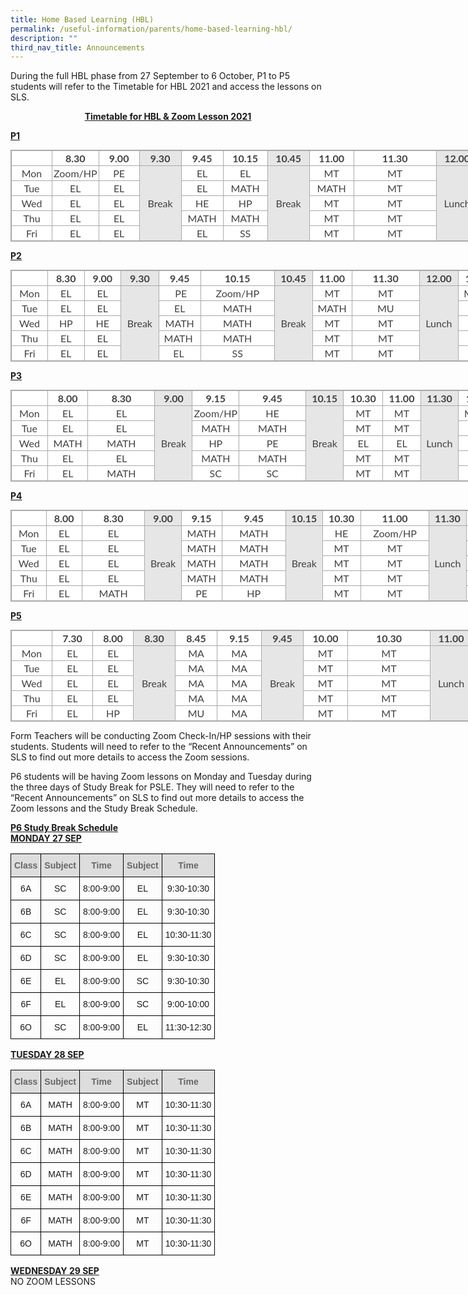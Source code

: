 ```yaml
---
title: Home Based Learning (HBL)
permalink: /useful-information/parents/home-based-learning-hbl/
description: ""
third_nav_title: Announcements
---
```

During the full HBL phase from 27 September to 6 October, P1 to P5 students will refer to the Timetable for HBL 2021 and access the lessons on SLS.

<p style="text-align:center;"><strong><u>Timetable for HBL &amp; Zoom Lesson 2021</u></strong></p>

**<u>P1</u>**  

<table class="iveo_table ives_tab_simple3" style="margin: 0px; outline: 0px; padding: 0px; border-collapse: collapse; border: 1px solid rgb(170, 170, 170); color: rgb(65, 64, 66); font-family: Lato, sans-serif; font-size: 16px; font-style: normal; font-variant-ligatures: normal; font-variant-caps: normal; font-weight: 400; letter-spacing: normal; orphans: 2; text-align: left; text-transform: none; white-space: normal; widows: 2; word-spacing: 0px; -webkit-text-stroke-width: 0px; background-color: rgb(255, 255, 255); text-decoration-thickness: initial; text-decoration-style: initial; text-decoration-color: initial; width: 890px;"><tbody style="margin: 0px; outline: 0px; padding: 0px;"><tr style="margin: 0px; outline: 0px; padding: 0px;"><td width="60" style="margin: 0px; outline: 0px; padding: 2px; text-align: center; border: 1px solid rgb(170, 170, 170);"></td><td style="margin: 0px; outline: 0px; padding: 2px; text-align: center; border: 1px solid rgb(170, 170, 170); width: 60px;"><strong style="margin: 0px; outline: 0px; padding: 0px;">8.30</strong></td><td style="margin: 0px; outline: 0px; padding: 2px; text-align: center; border: 1px solid rgb(170, 170, 170); width: 60px;"><strong style="margin: 0px; outline: 0px; padding: 0px;">9.00</strong></td><td width="62" style="margin: 0px; outline: 0px; padding: 2px; text-align: center; border: 1px solid rgb(170, 170, 170); background-color: rgb(231, 230, 230);"><strong style="margin: 0px; outline: 0px; padding: 0px;">9.30</strong><br style="margin: 0px; outline: 0px; padding: 0px;"></td><td width="62" style="margin: 0px; outline: 0px; padding: 2px; text-align: center; border: 1px solid rgb(170, 170, 170);"><strong style="margin: 0px; outline: 0px; padding: 0px;">9.45</strong><br style="margin: 0px; outline: 0px; padding: 0px;"></td><td width="62" style="margin: 0px; outline: 0px; padding: 2px; text-align: center; border: 1px solid rgb(170, 170, 170);"><strong style="margin: 0px; outline: 0px; padding: 0px;">10.15</strong><br style="margin: 0px; outline: 0px; padding: 0px;"></td><td width="62" style="margin: 0px; outline: 0px; padding: 2px; text-align: center; border: 1px solid rgb(170, 170, 170); background-color: rgb(231, 230, 230);"><strong style="margin: 0px; outline: 0px; padding: 0px;">10.45</strong><br style="margin: 0px; outline: 0px; padding: 0px;"></td><td width="66" style="margin: 0px; outline: 0px; padding: 2px; text-align: center; border: 1px solid rgb(170, 170, 170);"><strong style="margin: 0px; outline: 0px; padding: 0px;">11.00</strong><br style="margin: 0px; outline: 0px; padding: 0px;"></td><td width="61" style="margin: 0px; outline: 0px; padding: 2px; text-align: center; border: 1px solid rgb(170, 170, 170);"><strong style="margin: 0px; outline: 0px; padding: 0px;">11.30</strong><br style="margin: 0px; outline: 0px; padding: 0px;"></td><td width="62" style="margin: 0px; outline: 0px; padding: 2px; text-align: center; border: 1px solid rgb(170, 170, 170); background-color: rgb(231, 230, 230);"><strong style="margin: 0px; outline: 0px; padding: 0px;">12.00</strong><br style="margin: 0px; outline: 0px; padding: 0px;"></td><td width="61" style="margin: 0px; outline: 0px; padding: 2px; text-align: center; border: 1px solid rgb(170, 170, 170);"><strong style="margin: 0px; outline: 0px; padding: 0px;">12.30</strong><br style="margin: 0px; outline: 0px; padding: 0px;"></td><td width="60" style="margin: 0px; outline: 0px; padding: 2px; text-align: center; border: 1px solid rgb(170, 170, 170);"><strong style="margin: 0px; outline: 0px; padding: 0px;">1.00</strong><br style="margin: 0px; outline: 0px; padding: 0px;"></td></tr><tr style="margin: 0px; outline: 0px; padding: 0px;"><td width="60" style="margin: 0px; outline: 0px; padding: 2px; text-align: center; border: 1px solid rgb(170, 170, 170);">Mon<br style="margin: 0px; outline: 0px; padding: 0px;"></td><td style="margin: 0px; outline: 0px; padding: 2px; text-align: center; border: 1px solid rgb(170, 170, 170); width: 60px;">Zoom/HP</td><td style="margin: 0px; outline: 0px; padding: 2px; text-align: center; border: 1px solid rgb(170, 170, 170); width: 60px;">PE</td><td rowspan="5" width="62" style="margin: 0px; outline: 0px; padding: 2px; text-align: center; border: 1px solid rgb(170, 170, 170); background-color: rgb(231, 230, 230);">Break<br style="margin: 0px; outline: 0px; padding: 0px;"></td><td width="62" style="margin: 0px; outline: 0px; padding: 2px; text-align: center; border: 1px solid rgb(170, 170, 170);">EL</td><td width="62" style="margin: 0px; outline: 0px; padding: 2px; text-align: center; border: 1px solid rgb(170, 170, 170);">EL<br style="margin: 0px; outline: 0px; padding: 0px;"></td><td rowspan="5" width="62" style="margin: 0px; outline: 0px; padding: 2px; text-align: center; border: 1px solid rgb(170, 170, 170); background-color: rgb(231, 230, 230);">Break<br style="margin: 0px; outline: 0px; padding: 0px;"></td><td style="margin: 0px; outline: 0px; padding: 2px; text-align: center; border: 1px solid rgb(170, 170, 170);">MT</td><td width="127" style="margin: 0px; outline: 0px; padding: 2px; text-align: center; border: 1px solid rgb(170, 170, 170);">MT<br style="margin: 0px; outline: 0px; padding: 0px;"></td><td rowspan="5" width="62" style="margin: 0px; outline: 0px; padding: 2px; text-align: center; border: 1px solid rgb(170, 170, 170); background-color: rgb(231, 230, 230);">Lunch<br style="margin: 0px; outline: 0px; padding: 0px;"></td><td width="61" style="margin: 0px; outline: 0px; padding: 2px; text-align: center; border: 1px solid rgb(170, 170, 170);">MATH<br style="margin: 0px; outline: 0px; padding: 0px;"></td><td width="60" style="margin: 0px; outline: 0px; padding: 2px; text-align: center; border: 1px solid rgb(170, 170, 170);">MATH<br style="margin: 0px; outline: 0px; padding: 0px;"></td></tr><tr style="margin: 0px; outline: 0px; padding: 0px;"><td width="60" style="margin: 0px; outline: 0px; padding: 2px; text-align: center; border: 1px solid rgb(170, 170, 170);">Tue<br style="margin: 0px; outline: 0px; padding: 0px;"></td><td style="margin: 0px; outline: 0px; padding: 2px; text-align: center; border: 1px solid rgb(170, 170, 170); width: 60px;">EL</td><td style="margin: 0px; outline: 0px; padding: 2px; text-align: center; border: 1px solid rgb(170, 170, 170); width: 60px;">EL</td><td width="62" style="margin: 0px; outline: 0px; padding: 2px; text-align: center; border: 1px solid rgb(170, 170, 170);">EL<br style="margin: 0px; outline: 0px; padding: 0px;"></td><td width="62" style="margin: 0px; outline: 0px; padding: 2px; text-align: center; border: 1px solid rgb(170, 170, 170);">MATH<br style="margin: 0px; outline: 0px; padding: 0px;"></td><td width="66" style="margin: 0px; outline: 0px; padding: 2px; text-align: center; border: 1px solid rgb(170, 170, 170);">MATH<br style="margin: 0px; outline: 0px; padding: 0px;"></td><td width="61" style="margin: 0px; outline: 0px; padding: 2px; text-align: center; border: 1px solid rgb(170, 170, 170);">MT<br style="margin: 0px; outline: 0px; padding: 0px;"></td><td width="61" style="margin: 0px; outline: 0px; padding: 2px; text-align: center; border: 1px solid rgb(170, 170, 170);">MT<br style="margin: 0px; outline: 0px; padding: 0px;"></td><td width="60" style="margin: 0px; outline: 0px; padding: 2px; text-align: center; border: 1px solid rgb(170, 170, 170);">MU<br style="margin: 0px; outline: 0px; padding: 0px;"></td></tr><tr style="margin: 0px; outline: 0px; padding: 0px;"><td width="60" style="margin: 0px; outline: 0px; padding: 2px; text-align: center; border: 1px solid rgb(170, 170, 170);">Wed<br style="margin: 0px; outline: 0px; padding: 0px;"></td><td style="margin: 0px; outline: 0px; padding: 2px; text-align: center; border: 1px solid rgb(170, 170, 170); width: 60px;">EL</td><td style="margin: 0px; outline: 0px; padding: 2px; text-align: center; border: 1px solid rgb(170, 170, 170); width: 60px;">EL</td><td style="margin: 0px; outline: 0px; padding: 2px; text-align: center; border: 1px solid rgb(170, 170, 170);">HE</td><td width="66" style="margin: 0px; outline: 0px; padding: 2px; text-align: center; border: 1px solid rgb(170, 170, 170);">HP<br style="margin: 0px; outline: 0px; padding: 0px;"></td><td width="61" style="margin: 0px; outline: 0px; padding: 2px; text-align: center; border: 1px solid rgb(170, 170, 170);">MT<br style="margin: 0px; outline: 0px; padding: 0px;"></td><td width="61" style="margin: 0px; outline: 0px; padding: 2px; text-align: center; border: 1px solid rgb(170, 170, 170);">MT<br style="margin: 0px; outline: 0px; padding: 0px;"></td><td width="60" style="margin: 0px; outline: 0px; padding: 2px; text-align: center; border: 1px solid rgb(170, 170, 170);">MATH<br style="margin: 0px; outline: 0px; padding: 0px;"></td><td width="60" style="margin: 0px; outline: 0px; padding: 2px; text-align: center; border: 1px solid rgb(170, 170, 170);">MATH<br style="margin: 0px; outline: 0px; padding: 0px;"></td></tr><tr style="margin: 0px; outline: 0px; padding: 0px;"><td width="60" style="margin: 0px; outline: 0px; padding: 2px; text-align: center; border: 1px solid rgb(170, 170, 170);">Thu<br style="margin: 0px; outline: 0px; padding: 0px;"></td><td style="margin: 0px; outline: 0px; padding: 2px; text-align: center; border: 1px solid rgb(170, 170, 170); width: 60px;">EL</td><td style="margin: 0px; outline: 0px; padding: 2px; text-align: center; border: 1px solid rgb(170, 170, 170); width: 60px;">EL</td><td width="62" style="margin: 0px; outline: 0px; padding: 2px; text-align: center; border: 1px solid rgb(170, 170, 170);">MATH</td><td width="62" style="margin: 0px; outline: 0px; padding: 2px; text-align: center; border: 1px solid rgb(170, 170, 170);">MATH<br style="margin: 0px; outline: 0px; padding: 0px;"></td><td width="66" style="margin: 0px; outline: 0px; padding: 2px; text-align: center; border: 1px solid rgb(170, 170, 170);">MT<br style="margin: 0px; outline: 0px; padding: 0px;"></td><td width="61" style="margin: 0px; outline: 0px; padding: 2px; text-align: center; border: 1px solid rgb(170, 170, 170);">MT<br style="margin: 0px; outline: 0px; padding: 0px;"></td><td width="61" style="margin: 0px; outline: 0px; padding: 2px; text-align: center; border: 1px solid rgb(170, 170, 170);">ART<br style="margin: 0px; outline: 0px; padding: 0px;"></td><td width="60" style="margin: 0px; outline: 0px; padding: 2px; text-align: center; border: 1px solid rgb(170, 170, 170);">ART<br style="margin: 0px; outline: 0px; padding: 0px;"></td></tr><tr style="margin: 0px; outline: 0px; padding: 0px;"><td width="60" style="margin: 0px; outline: 0px; padding: 2px; text-align: center; border: 1px solid rgb(170, 170, 170);">Fri<br style="margin: 0px; outline: 0px; padding: 0px;"></td><td style="margin: 0px; outline: 0px; padding: 2px; text-align: center; border: 1px solid rgb(170, 170, 170); width: 60px;">EL</td><td style="margin: 0px; outline: 0px; padding: 2px; text-align: center; border: 1px solid rgb(170, 170, 170); width: 60px;">EL</td><td width="62" style="margin: 0px; outline: 0px; padding: 2px; text-align: center; border: 1px solid rgb(170, 170, 170);">EL<br style="margin: 0px; outline: 0px; padding: 0px;"></td><td width="62" style="margin: 0px; outline: 0px; padding: 2px; text-align: center; border: 1px solid rgb(170, 170, 170);">SS<br style="margin: 0px; outline: 0px; padding: 0px;"></td><td style="margin: 0px; outline: 0px; padding: 2px; text-align: center; border: 1px solid rgb(170, 170, 170);">MT</td><td width="127" style="margin: 0px; outline: 0px; padding: 2px; text-align: center; border: 1px solid rgb(170, 170, 170);">MT<br style="margin: 0px; outline: 0px; padding: 0px;"></td><td width="61" style="margin: 0px; outline: 0px; padding: 2px; text-align: center; border: 1px solid rgb(170, 170, 170);">MT<br style="margin: 0px; outline: 0px; padding: 0px;"></td><td width="60" style="margin: 0px; outline: 0px; padding: 2px; text-align: center; border: 1px solid rgb(170, 170, 170);">MU<br style="margin: 0px; outline: 0px; padding: 0px;"></td></tr></tbody></table>

  
  
**<u>P2</u>**  

<table class="iveo_table ives_tab_simple3" style="margin: 0px; outline: 0px; padding: 0px; border-collapse: collapse; border: 1px solid rgb(170, 170, 170); color: rgb(65, 64, 66); font-family: Lato, sans-serif; font-size: 16px; font-style: normal; font-variant-ligatures: normal; font-variant-caps: normal; font-weight: 400; letter-spacing: normal; orphans: 2; text-align: left; text-transform: none; white-space: normal; widows: 2; word-spacing: 0px; -webkit-text-stroke-width: 0px; background-color: rgb(255, 255, 255); text-decoration-thickness: initial; text-decoration-style: initial; text-decoration-color: initial; width: 890px;"><tbody style="margin: 0px; outline: 0px; padding: 0px;"><tr style="margin: 0px; outline: 0px; padding: 0px;"><td width="60" style="margin: 0px; outline: 0px; padding: 2px; text-align: center; border: 1px solid rgb(170, 170, 170);"></td><td width="61" style="margin: 0px; outline: 0px; padding: 2px; text-align: center; border: 1px solid rgb(170, 170, 170);"><strong style="margin: 0px; outline: 0px; padding: 0px;">8.30</strong><br style="margin: 0px; outline: 0px; padding: 0px;"></td><td width="61" style="margin: 0px; outline: 0px; padding: 2px; text-align: center; border: 1px solid rgb(170, 170, 170);"><strong style="margin: 0px; outline: 0px; padding: 0px;">9.00</strong><br style="margin: 0px; outline: 0px; padding: 0px;"></td><td width="61" style="margin: 0px; outline: 0px; padding: 2px; text-align: center; border: 1px solid rgb(170, 170, 170); background-color: rgb(231, 230, 230);"><strong style="margin: 0px; outline: 0px; padding: 0px;">9.30</strong><br style="margin: 0px; outline: 0px; padding: 0px;"></td><td width="66" style="margin: 0px; outline: 0px; padding: 2px; text-align: center; border: 1px solid rgb(170, 170, 170);"><strong style="margin: 0px; outline: 0px; padding: 0px;">9.45</strong><br style="margin: 0px; outline: 0px; padding: 0px;"></td><td width="62" style="margin: 0px; outline: 0px; padding: 2px; text-align: center; border: 1px solid rgb(170, 170, 170);"><strong style="margin: 0px; outline: 0px; padding: 0px;">10.15</strong><br style="margin: 0px; outline: 0px; padding: 0px;"></td><td width="61" style="margin: 0px; outline: 0px; padding: 2px; text-align: center; border: 1px solid rgb(170, 170, 170); background-color: rgb(231, 230, 230);"><strong style="margin: 0px; outline: 0px; padding: 0px;">10.45</strong><br style="margin: 0px; outline: 0px; padding: 0px;"></td><td colspan="2" width="65" style="margin: 0px; outline: 0px; padding: 2px; text-align: center; border: 1px solid rgb(170, 170, 170);"><strong style="margin: 0px; outline: 0px; padding: 0px;">11.00</strong><br style="margin: 0px; outline: 0px; padding: 0px;"></td><td width="61" style="margin: 0px; outline: 0px; padding: 2px; text-align: center; border: 1px solid rgb(170, 170, 170);"><strong style="margin: 0px; outline: 0px; padding: 0px;">11.30</strong><br style="margin: 0px; outline: 0px; padding: 0px;"></td><td width="62" style="margin: 0px; outline: 0px; padding: 2px; text-align: center; border: 1px solid rgb(170, 170, 170); background-color: rgb(231, 230, 230);"><strong style="margin: 0px; outline: 0px; padding: 0px;">12.00</strong><br style="margin: 0px; outline: 0px; padding: 0px;"></td><td width="63" style="margin: 0px; outline: 0px; padding: 2px; text-align: center; border: 1px solid rgb(170, 170, 170);"><strong style="margin: 0px; outline: 0px; padding: 0px;">12.30</strong><br style="margin: 0px; outline: 0px; padding: 0px;"></td><td width="60" style="margin: 0px; outline: 0px; padding: 2px; text-align: center; border: 1px solid rgb(170, 170, 170);"><strong style="margin: 0px; outline: 0px; padding: 0px;">1.00</strong><br style="margin: 0px; outline: 0px; padding: 0px;"></td></tr><tr style="margin: 0px; outline: 0px; padding: 0px;"><td width="60" style="margin: 0px; outline: 0px; padding: 2px; text-align: center; border: 1px solid rgb(170, 170, 170);">Mon<br style="margin: 0px; outline: 0px; padding: 0px;"></td><td width="61" style="margin: 0px; outline: 0px; padding: 2px; text-align: center; border: 1px solid rgb(170, 170, 170);">EL<br style="margin: 0px; outline: 0px; padding: 0px;"></td><td width="61" style="margin: 0px; outline: 0px; padding: 2px; text-align: center; border: 1px solid rgb(170, 170, 170);">EL<br style="margin: 0px; outline: 0px; padding: 0px;"></td><td rowspan="5" width="61" style="margin: 0px; outline: 0px; padding: 2px; text-align: center; border: 1px solid rgb(170, 170, 170); background-color: rgb(231, 230, 230);">Break<br style="margin: 0px; outline: 0px; padding: 0px;"></td><td style="margin: 0px; outline: 0px; padding: 2px; text-align: center; border: 1px solid rgb(170, 170, 170);">&nbsp;PE</td><td width="128" style="margin: 0px; outline: 0px; padding: 2px; text-align: center; border: 1px solid rgb(170, 170, 170);">Zoom/HP<br style="margin: 0px; outline: 0px; padding: 0px;"></td><td rowspan="5" width="61" style="margin: 0px; outline: 0px; padding: 2px; text-align: center; border: 1px solid rgb(170, 170, 170); background-color: rgb(231, 230, 230);">Break<br style="margin: 0px; outline: 0px; padding: 0px;"></td><td colspan="2" style="margin: 0px; outline: 0px; padding: 2px; text-align: center; border: 1px solid rgb(170, 170, 170);">MT</td><td width="125" style="margin: 0px; outline: 0px; padding: 2px; text-align: center; border: 1px solid rgb(170, 170, 170);">MT</td><td rowspan="5" width="62" style="margin: 0px; outline: 0px; padding: 2px; text-align: center; border: 1px solid rgb(170, 170, 170); background-color: rgb(231, 230, 230);">Lunch<br style="margin: 0px; outline: 0px; padding: 0px;"></td><td width="63" style="margin: 0px; outline: 0px; padding: 2px; text-align: center; border: 1px solid rgb(170, 170, 170);">MATH<br style="margin: 0px; outline: 0px; padding: 0px;"></td><td width="60" style="margin: 0px; outline: 0px; padding: 2px; text-align: center; border: 1px solid rgb(170, 170, 170);">MATH<br style="margin: 0px; outline: 0px; padding: 0px;"></td></tr><tr style="margin: 0px; outline: 0px; padding: 0px;"><td width="60" style="margin: 0px; outline: 0px; padding: 2px; text-align: center; border: 1px solid rgb(170, 170, 170);">Tue<br style="margin: 0px; outline: 0px; padding: 0px;"></td><td width="61" style="margin: 0px; outline: 0px; padding: 2px; text-align: center; border: 1px solid rgb(170, 170, 170);">EL<br style="margin: 0px; outline: 0px; padding: 0px;"></td><td width="61" style="margin: 0px; outline: 0px; padding: 2px; text-align: center; border: 1px solid rgb(170, 170, 170);">EL<br style="margin: 0px; outline: 0px; padding: 0px;"></td><td width="66" style="margin: 0px; outline: 0px; padding: 2px; text-align: center; border: 1px solid rgb(170, 170, 170);">EL<br style="margin: 0px; outline: 0px; padding: 0px;"></td><td width="62" style="margin: 0px; outline: 0px; padding: 2px; text-align: center; border: 1px solid rgb(170, 170, 170);">MATH<br style="margin: 0px; outline: 0px; padding: 0px;"></td><td width="62" style="margin: 0px; outline: 0px; padding: 2px; text-align: center; border: 1px solid rgb(170, 170, 170);">MATH<br style="margin: 0px; outline: 0px; padding: 0px;"></td><td colspan="2" width="63" style="margin: 0px; outline: 0px; padding: 2px; text-align: center; border: 1px solid rgb(170, 170, 170);">MU<br style="margin: 0px; outline: 0px; padding: 0px;"></td><td style="margin: 0px; outline: 0px; padding: 2px; text-align: center; border: 1px solid rgb(170, 170, 170);">&nbsp;MT</td><td width="123" style="margin: 0px; outline: 0px; padding: 2px; text-align: center; border: 1px solid rgb(170, 170, 170);">MT</td></tr><tr style="margin: 0px; outline: 0px; padding: 0px;"><td width="60" style="margin: 0px; outline: 0px; padding: 2px; text-align: center; border: 1px solid rgb(170, 170, 170);">Wed<br style="margin: 0px; outline: 0px; padding: 0px;"></td><td width="61" style="margin: 0px; outline: 0px; padding: 2px; text-align: center; border: 1px solid rgb(170, 170, 170);">HP</td><td width="61" style="margin: 0px; outline: 0px; padding: 2px; text-align: center; border: 1px solid rgb(170, 170, 170);">HE<br style="margin: 0px; outline: 0px; padding: 0px;"></td><td width="66" style="margin: 0px; outline: 0px; padding: 2px; text-align: center; border: 1px solid rgb(170, 170, 170);">MATH<br style="margin: 0px; outline: 0px; padding: 0px;"></td><td width="62" style="margin: 0px; outline: 0px; padding: 2px; text-align: center; border: 1px solid rgb(170, 170, 170);">MATH<br style="margin: 0px; outline: 0px; padding: 0px;"></td><td colspan="2" style="margin: 0px; outline: 0px; padding: 2px; text-align: center; border: 1px solid rgb(170, 170, 170);">MT</td><td width="125" style="margin: 0px; outline: 0px; padding: 2px; text-align: center; border: 1px solid rgb(170, 170, 170);">MT<br style="margin: 0px; outline: 0px; padding: 0px;"></td><td width="63" style="margin: 0px; outline: 0px; padding: 2px; text-align: center; border: 1px solid rgb(170, 170, 170);">EL<br style="margin: 0px; outline: 0px; padding: 0px;"></td><td width="60" style="margin: 0px; outline: 0px; padding: 2px; text-align: center; border: 1px solid rgb(170, 170, 170);">EL<br style="margin: 0px; outline: 0px; padding: 0px;"></td></tr><tr style="margin: 0px; outline: 0px; padding: 0px;"><td width="60" style="margin: 0px; outline: 0px; padding: 2px; text-align: center; border: 1px solid rgb(170, 170, 170);">Thu<br style="margin: 0px; outline: 0px; padding: 0px;"></td><td width="61" style="margin: 0px; outline: 0px; padding: 2px; text-align: center; border: 1px solid rgb(170, 170, 170);">EL<br style="margin: 0px; outline: 0px; padding: 0px;"></td><td width="61" style="margin: 0px; outline: 0px; padding: 2px; text-align: center; border: 1px solid rgb(170, 170, 170);">EL<br style="margin: 0px; outline: 0px; padding: 0px;"></td><td style="margin: 0px; outline: 0px; padding: 2px; text-align: center; border: 1px solid rgb(170, 170, 170);">MATH&nbsp;</td><td width="128" style="margin: 0px; outline: 0px; padding: 2px; text-align: center; border: 1px solid rgb(170, 170, 170);">MATH</td><td colspan="2" width="65" style="margin: 0px; outline: 0px; padding: 2px; text-align: center; border: 1px solid rgb(170, 170, 170);">MT<br style="margin: 0px; outline: 0px; padding: 0px;"></td><td width="61" style="margin: 0px; outline: 0px; padding: 2px; text-align: center; border: 1px solid rgb(170, 170, 170);">MT<br style="margin: 0px; outline: 0px; padding: 0px;"></td><td width="63" style="margin: 0px; outline: 0px; padding: 2px; text-align: center; border: 1px solid rgb(170, 170, 170);">ART<br style="margin: 0px; outline: 0px; padding: 0px;"></td><td width="60" style="margin: 0px; outline: 0px; padding: 2px; text-align: center; border: 1px solid rgb(170, 170, 170);">ART<br style="margin: 0px; outline: 0px; padding: 0px;"></td></tr><tr style="margin: 0px; outline: 0px; padding: 0px;"><td width="60" style="margin: 0px; outline: 0px; padding: 2px; text-align: center; border: 1px solid rgb(170, 170, 170);">Fri<br style="margin: 0px; outline: 0px; padding: 0px;"></td><td width="61" style="margin: 0px; outline: 0px; padding: 2px; text-align: center; border: 1px solid rgb(170, 170, 170);">EL<br style="margin: 0px; outline: 0px; padding: 0px;"></td><td width="61" style="margin: 0px; outline: 0px; padding: 2px; text-align: center; border: 1px solid rgb(170, 170, 170);">EL<br style="margin: 0px; outline: 0px; padding: 0px;"></td><td style="margin: 0px; outline: 0px; padding: 2px; text-align: center; border: 1px solid rgb(170, 170, 170);">EL&nbsp;</td><td width="128" style="margin: 0px; outline: 0px; padding: 2px; text-align: center; border: 1px solid rgb(170, 170, 170);">SS<br style="margin: 0px; outline: 0px; padding: 0px;"></td><td colspan="2" width="65" style="margin: 0px; outline: 0px; padding: 2px; text-align: center; border: 1px solid rgb(170, 170, 170);">MT<br style="margin: 0px; outline: 0px; padding: 0px;"></td><td width="61" style="margin: 0px; outline: 0px; padding: 2px; text-align: center; border: 1px solid rgb(170, 170, 170);">MT<br style="margin: 0px; outline: 0px; padding: 0px;"></td><td width="63" style="margin: 0px; outline: 0px; padding: 2px; text-align: center; border: 1px solid rgb(170, 170, 170);">MT<br style="margin: 0px; outline: 0px; padding: 0px;"></td><td width="60" style="margin: 0px; outline: 0px; padding: 2px; text-align: center; border: 1px solid rgb(170, 170, 170);">MU<br style="margin: 0px; outline: 0px; padding: 0px;"></td></tr></tbody></table>

  
  

**<u>P3</u>**

<table class="iveo_table ives_tab_simple3" style="margin: 0px; outline: 0px; padding: 0px; border-collapse: collapse; border: 1px solid rgb(170, 170, 170); color: rgb(65, 64, 66); font-family: Lato, sans-serif; font-size: 16px; font-style: normal; font-variant-ligatures: normal; font-variant-caps: normal; font-weight: 400; letter-spacing: normal; orphans: 2; text-align: left; text-transform: none; white-space: normal; widows: 2; word-spacing: 0px; -webkit-text-stroke-width: 0px; background-color: rgb(255, 255, 255); text-decoration-thickness: initial; text-decoration-style: initial; text-decoration-color: initial; width: 890px;"><tbody style="margin: 0px; outline: 0px; padding: 0px;"><tr style="margin: 0px; outline: 0px; padding: 0px;"><td width="62" style="margin: 0px; outline: 0px; padding: 2px; text-align: center; border: 1px solid rgb(170, 170, 170);"></td><td width="66" style="margin: 0px; outline: 0px; padding: 2px; text-align: center; border: 1px solid rgb(170, 170, 170);"><strong style="margin: 0px; outline: 0px; padding: 0px;">8.00</strong><br style="margin: 0px; outline: 0px; padding: 0px;"></td><td width="62" style="margin: 0px; outline: 0px; padding: 2px; text-align: center; border: 1px solid rgb(170, 170, 170);"><strong style="margin: 0px; outline: 0px; padding: 0px;">8.30</strong><br style="margin: 0px; outline: 0px; padding: 0px;"></td><td width="62" style="margin: 0px; outline: 0px; padding: 2px; text-align: center; border: 1px solid rgb(170, 170, 170); background-color: rgb(231, 230, 230);"><strong style="margin: 0px; outline: 0px; padding: 0px;">9.00</strong><br style="margin: 0px; outline: 0px; padding: 0px;"></td><td width="66" style="margin: 0px; outline: 0px; padding: 2px; text-align: center; border: 1px solid rgb(170, 170, 170);"><strong style="margin: 0px; outline: 0px; padding: 0px;">9.15</strong><br style="margin: 0px; outline: 0px; padding: 0px;"></td><td width="62" style="margin: 0px; outline: 0px; padding: 2px; text-align: center; border: 1px solid rgb(170, 170, 170);"><strong style="margin: 0px; outline: 0px; padding: 0px;">9.45</strong><br style="margin: 0px; outline: 0px; padding: 0px;"></td><td width="62" style="margin: 0px; outline: 0px; padding: 2px; text-align: center; border: 1px solid rgb(170, 170, 170); background-color: rgb(231, 230, 230);"><strong style="margin: 0px; outline: 0px; padding: 0px;">10.15</strong><br style="margin: 0px; outline: 0px; padding: 0px;"></td><td width="66" style="margin: 0px; outline: 0px; padding: 2px; text-align: center; border: 1px solid rgb(170, 170, 170);"><strong style="margin: 0px; outline: 0px; padding: 0px;">10.30</strong><br style="margin: 0px; outline: 0px; padding: 0px;"></td><td width="62" style="margin: 0px; outline: 0px; padding: 2px; text-align: center; border: 1px solid rgb(170, 170, 170);"><strong style="margin: 0px; outline: 0px; padding: 0px;">11.00</strong><br style="margin: 0px; outline: 0px; padding: 0px;"></td><td width="62" style="margin: 0px; outline: 0px; padding: 2px; text-align: center; border: 1px solid rgb(170, 170, 170); background-color: rgb(231, 230, 230);"><strong style="margin: 0px; outline: 0px; padding: 0px;">11.30</strong><br style="margin: 0px; outline: 0px; padding: 0px;"></td><td width="66" style="margin: 0px; outline: 0px; padding: 2px; text-align: center; border: 1px solid rgb(170, 170, 170);"><strong style="margin: 0px; outline: 0px; padding: 0px;">12.00</strong><br style="margin: 0px; outline: 0px; padding: 0px;"></td><td width="62" style="margin: 0px; outline: 0px; padding: 2px; text-align: center; border: 1px solid rgb(170, 170, 170);"><strong style="margin: 0px; outline: 0px; padding: 0px;">12.30</strong><br style="margin: 0px; outline: 0px; padding: 0px;"></td></tr><tr style="margin: 0px; outline: 0px; padding: 0px;"><td width="62" style="margin: 0px; outline: 0px; padding: 2px; text-align: center; border: 1px solid rgb(170, 170, 170);">Mon<br style="margin: 0px; outline: 0px; padding: 0px;"></td><td style="margin: 0px; outline: 0px; padding: 2px; text-align: center; border: 1px solid rgb(170, 170, 170);">EL</td><td width="128" style="margin: 0px; outline: 0px; padding: 2px; text-align: center; border: 1px solid rgb(170, 170, 170);">EL<br style="margin: 0px; outline: 0px; padding: 0px;"></td><td rowspan="5" width="62" style="margin: 0px; outline: 0px; padding: 2px; text-align: center; border: 1px solid rgb(170, 170, 170); background-color: rgb(231, 230, 230);">Break<br style="margin: 0px; outline: 0px; padding: 0px;"></td><td width="66" style="margin: 0px; outline: 0px; padding: 2px; text-align: center; border: 1px solid rgb(170, 170, 170);">Zoom/HP<br style="margin: 0px; outline: 0px; padding: 0px;"></td><td width="62" style="margin: 0px; outline: 0px; padding: 2px; text-align: center; border: 1px solid rgb(170, 170, 170);">HE<br style="margin: 0px; outline: 0px; padding: 0px;"></td><td rowspan="5" width="62" style="margin: 0px; outline: 0px; padding: 2px; text-align: center; border: 1px solid rgb(170, 170, 170); background-color: rgb(231, 230, 230);">Break<br style="margin: 0px; outline: 0px; padding: 0px;"></td><td width="66" style="margin: 0px; outline: 0px; padding: 2px; text-align: center; border: 1px solid rgb(170, 170, 170);">MT<br style="margin: 0px; outline: 0px; padding: 0px;"></td><td width="62" style="margin: 0px; outline: 0px; padding: 2px; text-align: center; border: 1px solid rgb(170, 170, 170);">MT<br style="margin: 0px; outline: 0px; padding: 0px;"></td><td rowspan="5" width="62" style="margin: 0px; outline: 0px; padding: 2px; text-align: center; border: 1px solid rgb(170, 170, 170); background-color: rgb(231, 230, 230);">Lunch<br style="margin: 0px; outline: 0px; padding: 0px;"></td><td style="margin: 0px; outline: 0px; padding: 2px; text-align: center; border: 1px solid rgb(170, 170, 170);">MATH</td><td width="128" style="margin: 0px; outline: 0px; padding: 2px; text-align: center; border: 1px solid rgb(170, 170, 170);">MATH<br style="margin: 0px; outline: 0px; padding: 0px;"></td></tr><tr style="margin: 0px; outline: 0px; padding: 0px;"><td width="62" style="margin: 0px; outline: 0px; padding: 2px; text-align: center; border: 1px solid rgb(170, 170, 170);">Tue<br style="margin: 0px; outline: 0px; padding: 0px;"></td><td style="margin: 0px; outline: 0px; padding: 2px; text-align: center; border: 1px solid rgb(170, 170, 170);">EL<br style="margin: 0px; outline: 0px; padding: 0px;"></td><td width="128" style="margin: 0px; outline: 0px; padding: 2px; text-align: center; border: 1px solid rgb(170, 170, 170);">EL<br style="margin: 0px; outline: 0px; padding: 0px;"></td><td style="margin: 0px; outline: 0px; padding: 2px; text-align: center; border: 1px solid rgb(170, 170, 170);">MATH</td><td width="128" style="margin: 0px; outline: 0px; padding: 2px; text-align: center; border: 1px solid rgb(170, 170, 170);">MATH<br style="margin: 0px; outline: 0px; padding: 0px;"></td><td width="66" style="margin: 0px; outline: 0px; padding: 2px; text-align: center; border: 1px solid rgb(170, 170, 170);">MT<br style="margin: 0px; outline: 0px; padding: 0px;"></td><td width="62" style="margin: 0px; outline: 0px; padding: 2px; text-align: center; border: 1px solid rgb(170, 170, 170);">MT<br style="margin: 0px; outline: 0px; padding: 0px;"></td><td width="66" style="margin: 0px; outline: 0px; padding: 2px; text-align: center; border: 1px solid rgb(170, 170, 170);">SC<br style="margin: 0px; outline: 0px; padding: 0px;"></td><td width="62" style="margin: 0px; outline: 0px; padding: 2px; text-align: center; border: 1px solid rgb(170, 170, 170);">SC<br style="margin: 0px; outline: 0px; padding: 0px;"></td></tr><tr style="margin: 0px; outline: 0px; padding: 0px;"><td width="62" style="margin: 0px; outline: 0px; padding: 2px; text-align: center; border: 1px solid rgb(170, 170, 170);">Wed<br style="margin: 0px; outline: 0px; padding: 0px;"></td><td style="margin: 0px; outline: 0px; padding: 2px; text-align: center; border: 1px solid rgb(170, 170, 170);">MATH</td><td width="128" style="margin: 0px; outline: 0px; padding: 2px; text-align: center; border: 1px solid rgb(170, 170, 170);">MATH<br style="margin: 0px; outline: 0px; padding: 0px;"></td><td style="margin: 0px; outline: 0px; padding: 2px; text-align: center; border: 1px solid rgb(170, 170, 170);">HP</td><td width="128" style="margin: 0px; outline: 0px; padding: 2px; text-align: center; border: 1px solid rgb(170, 170, 170);">PE<br style="margin: 0px; outline: 0px; padding: 0px;"></td><td width="66" style="margin: 0px; outline: 0px; padding: 2px; text-align: center; border: 1px solid rgb(170, 170, 170);">EL<br style="margin: 0px; outline: 0px; padding: 0px;"></td><td width="62" style="margin: 0px; outline: 0px; padding: 2px; text-align: center; border: 1px solid rgb(170, 170, 170);">EL<br style="margin: 0px; outline: 0px; padding: 0px;"></td><td width="66" style="margin: 0px; outline: 0px; padding: 2px; text-align: center; border: 1px solid rgb(170, 170, 170);">MT<br style="margin: 0px; outline: 0px; padding: 0px;"></td><td width="62" style="margin: 0px; outline: 0px; padding: 2px; text-align: center; border: 1px solid rgb(170, 170, 170);">MT<br style="margin: 0px; outline: 0px; padding: 0px;"></td></tr><tr style="margin: 0px; outline: 0px; padding: 0px;"><td width="62" style="margin: 0px; outline: 0px; padding: 2px; text-align: center; border: 1px solid rgb(170, 170, 170);">Thu<br style="margin: 0px; outline: 0px; padding: 0px;"></td><td width="66" style="margin: 0px; outline: 0px; padding: 2px; text-align: center; border: 1px solid rgb(170, 170, 170);">EL<br style="margin: 0px; outline: 0px; padding: 0px;"></td><td width="62" style="margin: 0px; outline: 0px; padding: 2px; text-align: center; border: 1px solid rgb(170, 170, 170);">EL<br style="margin: 0px; outline: 0px; padding: 0px;"></td><td width="66" style="margin: 0px; outline: 0px; padding: 2px; text-align: center; border: 1px solid rgb(170, 170, 170);">MATH<br style="margin: 0px; outline: 0px; padding: 0px;"></td><td width="62" style="margin: 0px; outline: 0px; padding: 2px; text-align: center; border: 1px solid rgb(170, 170, 170);">MATH<br style="margin: 0px; outline: 0px; padding: 0px;"></td><td width="66" style="margin: 0px; outline: 0px; padding: 2px; text-align: center; border: 1px solid rgb(170, 170, 170);">MT<br style="margin: 0px; outline: 0px; padding: 0px;"></td><td width="62" style="margin: 0px; outline: 0px; padding: 2px; text-align: center; border: 1px solid rgb(170, 170, 170);">MT</td><td width="66" style="margin: 0px; outline: 0px; padding: 2px; text-align: center; border: 1px solid rgb(170, 170, 170);">MU<br style="margin: 0px; outline: 0px; padding: 0px;"></td><td width="62" style="margin: 0px; outline: 0px; padding: 2px; text-align: center; border: 1px solid rgb(170, 170, 170);">SS<br style="margin: 0px; outline: 0px; padding: 0px;"></td></tr><tr style="margin: 0px; outline: 0px; padding: 0px;"><td width="62" style="margin: 0px; outline: 0px; padding: 2px; text-align: center; border: 1px solid rgb(170, 170, 170);">Fri<br style="margin: 0px; outline: 0px; padding: 0px;"></td><td width="66" style="margin: 0px; outline: 0px; padding: 2px; text-align: center; border: 1px solid rgb(170, 170, 170);">EL<br style="margin: 0px; outline: 0px; padding: 0px;"></td><td width="62" style="margin: 0px; outline: 0px; padding: 2px; text-align: center; border: 1px solid rgb(170, 170, 170);">MATH<br style="margin: 0px; outline: 0px; padding: 0px;"></td><td width="66" style="margin: 0px; outline: 0px; padding: 2px; text-align: center; border: 1px solid rgb(170, 170, 170);">SC<br style="margin: 0px; outline: 0px; padding: 0px;"></td><td width="62" style="margin: 0px; outline: 0px; padding: 2px; text-align: center; border: 1px solid rgb(170, 170, 170);">SC<br style="margin: 0px; outline: 0px; padding: 0px;"></td><td width="66" style="margin: 0px; outline: 0px; padding: 2px; text-align: center; border: 1px solid rgb(170, 170, 170);">MT</td><td width="62" style="margin: 0px; outline: 0px; padding: 2px; text-align: center; border: 1px solid rgb(170, 170, 170);">MT</td><td style="margin: 0px; outline: 0px; padding: 2px; text-align: center; border: 1px solid rgb(170, 170, 170);">ART</td><td width="128" style="margin: 0px; outline: 0px; padding: 2px; text-align: center; border: 1px solid rgb(170, 170, 170);">ART</td></tr></tbody></table>

  

  

**<u>P4</u>**

<table class="iveo_table ives_tab_simple3" style="margin: 0px; outline: 0px; padding: 0px; border-collapse: collapse; border: 1px solid rgb(170, 170, 170); color: rgb(65, 64, 66); font-family: Lato, sans-serif; font-size: 16px; font-style: normal; font-variant-ligatures: normal; font-variant-caps: normal; font-weight: 400; letter-spacing: normal; orphans: 2; text-align: left; text-transform: none; white-space: normal; widows: 2; word-spacing: 0px; -webkit-text-stroke-width: 0px; background-color: rgb(255, 255, 255); text-decoration-thickness: initial; text-decoration-style: initial; text-decoration-color: initial; width: 890px;"><tbody style="margin: 0px; outline: 0px; padding: 0px;"><tr style="margin: 0px; outline: 0px; padding: 0px;"><td width="62" style="margin: 0px; outline: 0px; padding: 2px; text-align: center; border: 1px solid rgb(170, 170, 170);"></td><td width="66" style="margin: 0px; outline: 0px; padding: 2px; text-align: center; border: 1px solid rgb(170, 170, 170);"><strong style="margin: 0px; outline: 0px; padding: 0px;">8.00</strong><br style="margin: 0px; outline: 0px; padding: 0px;"></td><td width="62" style="margin: 0px; outline: 0px; padding: 2px; text-align: center; border: 1px solid rgb(170, 170, 170);"><strong style="margin: 0px; outline: 0px; padding: 0px;">8.30</strong><br style="margin: 0px; outline: 0px; padding: 0px;"></td><td width="62" style="margin: 0px; outline: 0px; padding: 2px; text-align: center; border: 1px solid rgb(170, 170, 170); background-color: rgb(231, 230, 230);"><strong style="margin: 0px; outline: 0px; padding: 0px;">9.00</strong><br style="margin: 0px; outline: 0px; padding: 0px;"></td><td width="69" style="margin: 0px; outline: 0px; padding: 2px; text-align: center; border: 1px solid rgb(170, 170, 170);"><strong style="margin: 0px; outline: 0px; padding: 0px;">9.15</strong><br style="margin: 0px; outline: 0px; padding: 0px;"></td><td width="62" style="margin: 0px; outline: 0px; padding: 2px; text-align: center; border: 1px solid rgb(170, 170, 170);"><strong style="margin: 0px; outline: 0px; padding: 0px;">9.45</strong><br style="margin: 0px; outline: 0px; padding: 0px;"></td><td width="62" style="margin: 0px; outline: 0px; padding: 2px; text-align: center; border: 1px solid rgb(170, 170, 170); background-color: rgb(231, 230, 230);"><strong style="margin: 0px; outline: 0px; padding: 0px;">10.15</strong><br style="margin: 0px; outline: 0px; padding: 0px;"></td><td width="66" style="margin: 0px; outline: 0px; padding: 2px; text-align: center; border: 1px solid rgb(170, 170, 170);"><strong style="margin: 0px; outline: 0px; padding: 0px;">10.30</strong><br style="margin: 0px; outline: 0px; padding: 0px;"></td><td width="62" style="margin: 0px; outline: 0px; padding: 2px; text-align: center; border: 1px solid rgb(170, 170, 170);"><strong style="margin: 0px; outline: 0px; padding: 0px;">11.00</strong><br style="margin: 0px; outline: 0px; padding: 0px;"></td><td width="62" style="margin: 0px; outline: 0px; padding: 2px; text-align: center; border: 1px solid rgb(170, 170, 170); background-color: rgb(231, 230, 230);"><strong style="margin: 0px; outline: 0px; padding: 0px;">11.30</strong><br style="margin: 0px; outline: 0px; padding: 0px;"></td><td width="66" style="margin: 0px; outline: 0px; padding: 2px; text-align: center; border: 1px solid rgb(170, 170, 170);"><strong style="margin: 0px; outline: 0px; padding: 0px;">12.00</strong><br style="margin: 0px; outline: 0px; padding: 0px;"></td><td width="62" style="margin: 0px; outline: 0px; padding: 2px; text-align: center; border: 1px solid rgb(170, 170, 170);"><strong style="margin: 0px; outline: 0px; padding: 0px;">12.30</strong><br style="margin: 0px; outline: 0px; padding: 0px;"></td></tr><tr style="margin: 0px; outline: 0px; padding: 0px;"><td width="62" style="margin: 0px; outline: 0px; padding: 2px; text-align: center; border: 1px solid rgb(170, 170, 170);">Mon<br style="margin: 0px; outline: 0px; padding: 0px;"></td><td style="margin: 0px; outline: 0px; padding: 2px; text-align: center; border: 1px solid rgb(170, 170, 170);">EL</td><td width="128" style="margin: 0px; outline: 0px; padding: 2px; text-align: center; border: 1px solid rgb(170, 170, 170);">EL<br style="margin: 0px; outline: 0px; padding: 0px;"></td><td rowspan="5" width="62" style="margin: 0px; outline: 0px; padding: 2px; text-align: center; border: 1px solid rgb(170, 170, 170); background-color: rgb(231, 230, 230);">Break<br style="margin: 0px; outline: 0px; padding: 0px;"></td><td width="69" style="margin: 0px; outline: 0px; padding: 2px; text-align: center; border: 1px solid rgb(170, 170, 170);">MATH<br style="margin: 0px; outline: 0px; padding: 0px;"></td><td width="62" style="margin: 0px; outline: 0px; padding: 2px; text-align: center; border: 1px solid rgb(170, 170, 170);">MATH<br style="margin: 0px; outline: 0px; padding: 0px;"></td><td rowspan="5" width="62" style="margin: 0px; outline: 0px; padding: 2px; text-align: center; border: 1px solid rgb(170, 170, 170); background-color: rgb(231, 230, 230);">Break<br style="margin: 0px; outline: 0px; padding: 0px;"></td><td width="66" style="margin: 0px; outline: 0px; padding: 2px; text-align: center; border: 1px solid rgb(170, 170, 170);">HE<br style="margin: 0px; outline: 0px; padding: 0px;"></td><td width="62" style="margin: 0px; outline: 0px; padding: 2px; text-align: center; border: 1px solid rgb(170, 170, 170);">Zoom/HP</td><td rowspan="5" width="62" style="margin: 0px; outline: 0px; padding: 2px; text-align: center; border: 1px solid rgb(170, 170, 170); background-color: rgb(231, 230, 230);">Lunch<br style="margin: 0px; outline: 0px; padding: 0px;"></td><td style="margin: 0px; outline: 0px; padding: 2px; text-align: center; border: 1px solid rgb(170, 170, 170);">MT</td><td width="128" style="margin: 0px; outline: 0px; padding: 2px; text-align: center; border: 1px solid rgb(170, 170, 170);">MT<br style="margin: 0px; outline: 0px; padding: 0px;"></td></tr><tr style="margin: 0px; outline: 0px; padding: 0px;"><td width="62" style="margin: 0px; outline: 0px; padding: 2px; text-align: center; border: 1px solid rgb(170, 170, 170);">Tue<br style="margin: 0px; outline: 0px; padding: 0px;"></td><td style="margin: 0px; outline: 0px; padding: 2px; text-align: center; border: 1px solid rgb(170, 170, 170);">EL<br style="margin: 0px; outline: 0px; padding: 0px;"></td><td width="128" style="margin: 0px; outline: 0px; padding: 2px; text-align: center; border: 1px solid rgb(170, 170, 170);">EL<br style="margin: 0px; outline: 0px; padding: 0px;"></td><td width="69" style="margin: 0px; outline: 0px; padding: 2px; text-align: center; border: 1px solid rgb(170, 170, 170);">MATH<br style="margin: 0px; outline: 0px; padding: 0px;"></td><td width="62" style="margin: 0px; outline: 0px; padding: 2px; text-align: center; border: 1px solid rgb(170, 170, 170);">MATH<br style="margin: 0px; outline: 0px; padding: 0px;"></td><td style="margin: 0px; outline: 0px; padding: 2px; text-align: center; border: 1px solid rgb(170, 170, 170);">MT</td><td width="128" style="margin: 0px; outline: 0px; padding: 2px; text-align: center; border: 1px solid rgb(170, 170, 170);">MT<br style="margin: 0px; outline: 0px; padding: 0px;"></td><td width="66" style="margin: 0px; outline: 0px; padding: 2px; text-align: center; border: 1px solid rgb(170, 170, 170);">SC<br style="margin: 0px; outline: 0px; padding: 0px;"></td><td width="62" style="margin: 0px; outline: 0px; padding: 2px; text-align: center; border: 1px solid rgb(170, 170, 170);">SC<br style="margin: 0px; outline: 0px; padding: 0px;"></td></tr><tr style="margin: 0px; outline: 0px; padding: 0px;"><td width="62" style="margin: 0px; outline: 0px; padding: 2px; text-align: center; border: 1px solid rgb(170, 170, 170);">Wed<br style="margin: 0px; outline: 0px; padding: 0px;"></td><td width="66" style="margin: 0px; outline: 0px; padding: 2px; text-align: center; border: 1px solid rgb(170, 170, 170);">EL<br style="margin: 0px; outline: 0px; padding: 0px;"></td><td width="62" style="margin: 0px; outline: 0px; padding: 2px; text-align: center; border: 1px solid rgb(170, 170, 170);">EL<br style="margin: 0px; outline: 0px; padding: 0px;"></td><td style="margin: 0px; outline: 0px; padding: 2px; text-align: center; border: 1px solid rgb(170, 170, 170);">MATH<br style="margin: 0px; outline: 0px; padding: 0px;"></td><td width="131" style="margin: 0px; outline: 0px; padding: 2px; text-align: center; border: 1px solid rgb(170, 170, 170);">MATH<br style="margin: 0px; outline: 0px; padding: 0px;"></td><td style="margin: 0px; outline: 0px; padding: 2px; text-align: center; border: 1px solid rgb(170, 170, 170);">MT</td><td width="128" style="margin: 0px; outline: 0px; padding: 2px; text-align: center; border: 1px solid rgb(170, 170, 170);">MT<br style="margin: 0px; outline: 0px; padding: 0px;"></td><td width="66" style="margin: 0px; outline: 0px; padding: 2px; text-align: center; border: 1px solid rgb(170, 170, 170);">SC<br style="margin: 0px; outline: 0px; padding: 0px;"></td><td width="62" style="margin: 0px; outline: 0px; padding: 2px; text-align: center; border: 1px solid rgb(170, 170, 170);">SC<br style="margin: 0px; outline: 0px; padding: 0px;"></td></tr><tr style="margin: 0px; outline: 0px; padding: 0px;"><td width="62" style="margin: 0px; outline: 0px; padding: 2px; text-align: center; border: 1px solid rgb(170, 170, 170);">Thu<br style="margin: 0px; outline: 0px; padding: 0px;"></td><td width="66" style="margin: 0px; outline: 0px; padding: 2px; text-align: center; border: 1px solid rgb(170, 170, 170);">EL<br style="margin: 0px; outline: 0px; padding: 0px;"></td><td width="62" style="margin: 0px; outline: 0px; padding: 2px; text-align: center; border: 1px solid rgb(170, 170, 170);">EL<br style="margin: 0px; outline: 0px; padding: 0px;"></td><td width="69" style="margin: 0px; outline: 0px; padding: 2px; text-align: center; border: 1px solid rgb(170, 170, 170);">MATH<br style="margin: 0px; outline: 0px; padding: 0px;"></td><td width="62" style="margin: 0px; outline: 0px; padding: 2px; text-align: center; border: 1px solid rgb(170, 170, 170);">MATH<br style="margin: 0px; outline: 0px; padding: 0px;"></td><td width="66" style="margin: 0px; outline: 0px; padding: 2px; text-align: center; border: 1px solid rgb(170, 170, 170);">MT<br style="margin: 0px; outline: 0px; padding: 0px;"></td><td width="62" style="margin: 0px; outline: 0px; padding: 2px; text-align: center; border: 1px solid rgb(170, 170, 170);">MT<br style="margin: 0px; outline: 0px; padding: 0px;"></td><td width="66" style="margin: 0px; outline: 0px; padding: 2px; text-align: center; border: 1px solid rgb(170, 170, 170);">MU<br style="margin: 0px; outline: 0px; padding: 0px;"></td><td width="62" style="margin: 0px; outline: 0px; padding: 2px; text-align: center; border: 1px solid rgb(170, 170, 170);">SS<br style="margin: 0px; outline: 0px; padding: 0px;"></td></tr><tr style="margin: 0px; outline: 0px; padding: 0px;"><td width="62" style="margin: 0px; outline: 0px; padding: 2px; text-align: center; border: 1px solid rgb(170, 170, 170);">Fri<br style="margin: 0px; outline: 0px; padding: 0px;"></td><td width="66" style="margin: 0px; outline: 0px; padding: 2px; text-align: center; border: 1px solid rgb(170, 170, 170);">EL<br style="margin: 0px; outline: 0px; padding: 0px;"></td><td width="62" style="margin: 0px; outline: 0px; padding: 2px; text-align: center; border: 1px solid rgb(170, 170, 170);">MATH<br style="margin: 0px; outline: 0px; padding: 0px;"></td><td width="69" style="margin: 0px; outline: 0px; padding: 2px; text-align: center; border: 1px solid rgb(170, 170, 170);">PE<br style="margin: 0px; outline: 0px; padding: 0px;"></td><td width="62" style="margin: 0px; outline: 0px; padding: 2px; text-align: center; border: 1px solid rgb(170, 170, 170);">HP<br style="margin: 0px; outline: 0px; padding: 0px;"></td><td width="66" style="margin: 0px; outline: 0px; padding: 2px; text-align: center; border: 1px solid rgb(170, 170, 170);">MT<br style="margin: 0px; outline: 0px; padding: 0px;"></td><td width="62" style="margin: 0px; outline: 0px; padding: 2px; text-align: center; border: 1px solid rgb(170, 170, 170);">MT<br style="margin: 0px; outline: 0px; padding: 0px;"></td><td style="margin: 0px; outline: 0px; padding: 2px; text-align: center; border: 1px solid rgb(170, 170, 170);">ART</td><td width="128" style="margin: 0px; outline: 0px; padding: 2px; text-align: center; border: 1px solid rgb(170, 170, 170);">ART<br style="margin: 0px; outline: 0px; padding: 0px;"></td></tr></tbody></table>

  

**<u>P5</u>**

<table class="iveo_table ives_tab_simple3" style="margin: 0px; outline: 0px; padding: 0px; border-collapse: collapse; border: 1px solid rgb(170, 170, 170); color: rgb(65, 64, 66); font-family: Lato, sans-serif; font-size: 16px; font-style: normal; font-variant-ligatures: normal; font-variant-caps: normal; font-weight: 400; letter-spacing: normal; orphans: 2; text-align: left; text-transform: none; white-space: normal; widows: 2; word-spacing: 0px; -webkit-text-stroke-width: 0px; background-color: rgb(255, 255, 255); text-decoration-thickness: initial; text-decoration-style: initial; text-decoration-color: initial; width: 890px;"><tbody style="margin: 0px; outline: 0px; padding: 0px;"><tr style="margin: 0px; outline: 0px; padding: 0px;"><td width="60" style="margin: 0px; outline: 0px; padding: 2px; text-align: center; border: 1px solid rgb(170, 170, 170);"></td><td style="margin: 0px; outline: 0px; padding: 2px; text-align: center; border: 1px solid rgb(170, 170, 170); width: 60px;"><strong style="margin: 0px; outline: 0px; padding: 0px;">7.30</strong></td><td style="margin: 0px; outline: 0px; padding: 2px; text-align: center; border: 1px solid rgb(170, 170, 170); width: 60px;"><strong style="margin: 0px; outline: 0px; padding: 0px;">8.00</strong></td><td width="62" style="margin: 0px; outline: 0px; padding: 2px; text-align: center; border: 1px solid rgb(170, 170, 170); background-color: rgb(231, 230, 230);"><strong style="margin: 0px; outline: 0px; padding: 0px;">8.30</strong><br style="margin: 0px; outline: 0px; padding: 0px;"></td><td width="62" style="margin: 0px; outline: 0px; padding: 2px; text-align: center; border: 1px solid rgb(170, 170, 170);"><strong style="margin: 0px; outline: 0px; padding: 0px;">8.45</strong><br style="margin: 0px; outline: 0px; padding: 0px;"></td><td width="62" style="margin: 0px; outline: 0px; padding: 2px; text-align: center; border: 1px solid rgb(170, 170, 170);"><strong style="margin: 0px; outline: 0px; padding: 0px;">9.15</strong><br style="margin: 0px; outline: 0px; padding: 0px;"></td><td width="62" style="margin: 0px; outline: 0px; padding: 2px; text-align: center; border: 1px solid rgb(170, 170, 170); background-color: rgb(231, 230, 230);"><strong style="margin: 0px; outline: 0px; padding: 0px;">9.45</strong><br style="margin: 0px; outline: 0px; padding: 0px;"></td><td width="66" style="margin: 0px; outline: 0px; padding: 2px; text-align: center; border: 1px solid rgb(170, 170, 170);"><strong style="margin: 0px; outline: 0px; padding: 0px;">10.00</strong><br style="margin: 0px; outline: 0px; padding: 0px;"></td><td width="61" style="margin: 0px; outline: 0px; padding: 2px; text-align: center; border: 1px solid rgb(170, 170, 170);"><strong style="margin: 0px; outline: 0px; padding: 0px;">10.30</strong><br style="margin: 0px; outline: 0px; padding: 0px;"></td><td width="62" style="margin: 0px; outline: 0px; padding: 2px; text-align: center; border: 1px solid rgb(170, 170, 170); background-color: rgb(231, 230, 230);"><strong style="margin: 0px; outline: 0px; padding: 0px;">11.00</strong><br style="margin: 0px; outline: 0px; padding: 0px;"></td><td width="61" style="margin: 0px; outline: 0px; padding: 2px; text-align: center; border: 1px solid rgb(170, 170, 170);"><strong style="margin: 0px; outline: 0px; padding: 0px;">11.30</strong><br style="margin: 0px; outline: 0px; padding: 0px;"></td><td width="60" style="margin: 0px; outline: 0px; padding: 2px; text-align: center; border: 1px solid rgb(170, 170, 170);"><strong style="margin: 0px; outline: 0px; padding: 0px;">12.00</strong><br style="margin: 0px; outline: 0px; padding: 0px;"></td></tr><tr style="margin: 0px; outline: 0px; padding: 0px;"><td width="60" style="margin: 0px; outline: 0px; padding: 2px; text-align: center; border: 1px solid rgb(170, 170, 170);">Mon<br style="margin: 0px; outline: 0px; padding: 0px;"></td><td style="margin: 0px; outline: 0px; padding: 2px; text-align: center; border: 1px solid rgb(170, 170, 170); width: 60px;">EL</td><td style="margin: 0px; outline: 0px; padding: 2px; text-align: center; border: 1px solid rgb(170, 170, 170); width: 60px;">EL</td><td rowspan="5" width="62" style="margin: 0px; outline: 0px; padding: 2px; text-align: center; border: 1px solid rgb(170, 170, 170); background-color: rgb(231, 230, 230);">Break<br style="margin: 0px; outline: 0px; padding: 0px;"></td><td width="62" style="margin: 0px; outline: 0px; padding: 2px; text-align: center; border: 1px solid rgb(170, 170, 170);">MA</td><td width="62" style="margin: 0px; outline: 0px; padding: 2px; text-align: center; border: 1px solid rgb(170, 170, 170);">MA<br style="margin: 0px; outline: 0px; padding: 0px;"></td><td rowspan="5" width="62" style="margin: 0px; outline: 0px; padding: 2px; text-align: center; border: 1px solid rgb(170, 170, 170); background-color: rgb(231, 230, 230);">Break<br style="margin: 0px; outline: 0px; padding: 0px;"></td><td style="margin: 0px; outline: 0px; padding: 2px; text-align: center; border: 1px solid rgb(170, 170, 170);">MT</td><td width="127" style="margin: 0px; outline: 0px; padding: 2px; text-align: center; border: 1px solid rgb(170, 170, 170);">MT<br style="margin: 0px; outline: 0px; padding: 0px;"></td><td rowspan="5" width="62" style="margin: 0px; outline: 0px; padding: 2px; text-align: center; border: 1px solid rgb(170, 170, 170); background-color: rgb(231, 230, 230);">Lunch<br style="margin: 0px; outline: 0px; padding: 0px;"></td><td width="61" style="margin: 0px; outline: 0px; padding: 2px; text-align: center; border: 1px solid rgb(170, 170, 170);">HE<br style="margin: 0px; outline: 0px; padding: 0px;"></td><td width="60" style="margin: 0px; outline: 0px; padding: 2px; text-align: center; border: 1px solid rgb(170, 170, 170);">Zoom/HP<br style="margin: 0px; outline: 0px; padding: 0px;"></td></tr><tr style="margin: 0px; outline: 0px; padding: 0px;"><td width="60" style="margin: 0px; outline: 0px; padding: 2px; text-align: center; border: 1px solid rgb(170, 170, 170);">Tue<br style="margin: 0px; outline: 0px; padding: 0px;"></td><td style="margin: 0px; outline: 0px; padding: 2px; text-align: center; border: 1px solid rgb(170, 170, 170); width: 60px;">EL</td><td style="margin: 0px; outline: 0px; padding: 2px; text-align: center; border: 1px solid rgb(170, 170, 170); width: 60px;">EL</td><td width="62" style="margin: 0px; outline: 0px; padding: 2px; text-align: center; border: 1px solid rgb(170, 170, 170);">MA<br style="margin: 0px; outline: 0px; padding: 0px;"></td><td width="62" style="margin: 0px; outline: 0px; padding: 2px; text-align: center; border: 1px solid rgb(170, 170, 170);">MA<br style="margin: 0px; outline: 0px; padding: 0px;"></td><td width="66" style="margin: 0px; outline: 0px; padding: 2px; text-align: center; border: 1px solid rgb(170, 170, 170);">MT<br style="margin: 0px; outline: 0px; padding: 0px;"></td><td width="61" style="margin: 0px; outline: 0px; padding: 2px; text-align: center; border: 1px solid rgb(170, 170, 170);">MT<br style="margin: 0px; outline: 0px; padding: 0px;"></td><td width="61" style="margin: 0px; outline: 0px; padding: 2px; text-align: center; border: 1px solid rgb(170, 170, 170);">SC<br style="margin: 0px; outline: 0px; padding: 0px;"></td><td width="60" style="margin: 0px; outline: 0px; padding: 2px; text-align: center; border: 1px solid rgb(170, 170, 170);">SC<br style="margin: 0px; outline: 0px; padding: 0px;"></td></tr><tr style="margin: 0px; outline: 0px; padding: 0px;"><td width="60" style="margin: 0px; outline: 0px; padding: 2px; text-align: center; border: 1px solid rgb(170, 170, 170);">Wed<br style="margin: 0px; outline: 0px; padding: 0px;"></td><td style="margin: 0px; outline: 0px; padding: 2px; text-align: center; border: 1px solid rgb(170, 170, 170); width: 60px;">EL</td><td style="margin: 0px; outline: 0px; padding: 2px; text-align: center; border: 1px solid rgb(170, 170, 170); width: 60px;">EL</td><td style="margin: 0px; outline: 0px; padding: 2px; text-align: center; border: 1px solid rgb(170, 170, 170);">MA</td><td width="66" style="margin: 0px; outline: 0px; padding: 2px; text-align: center; border: 1px solid rgb(170, 170, 170);">MA<br style="margin: 0px; outline: 0px; padding: 0px;"></td><td width="61" style="margin: 0px; outline: 0px; padding: 2px; text-align: center; border: 1px solid rgb(170, 170, 170);">MT<br style="margin: 0px; outline: 0px; padding: 0px;"></td><td width="61" style="margin: 0px; outline: 0px; padding: 2px; text-align: center; border: 1px solid rgb(170, 170, 170);">MT<br style="margin: 0px; outline: 0px; padding: 0px;"></td><td width="60" style="margin: 0px; outline: 0px; padding: 2px; text-align: center; border: 1px solid rgb(170, 170, 170);">SC<br style="margin: 0px; outline: 0px; padding: 0px;"></td><td width="60" style="margin: 0px; outline: 0px; padding: 2px; text-align: center; border: 1px solid rgb(170, 170, 170);">SC<br style="margin: 0px; outline: 0px; padding: 0px;"></td></tr><tr style="margin: 0px; outline: 0px; padding: 0px;"><td width="60" style="margin: 0px; outline: 0px; padding: 2px; text-align: center; border: 1px solid rgb(170, 170, 170);">Thu<br style="margin: 0px; outline: 0px; padding: 0px;"></td><td style="margin: 0px; outline: 0px; padding: 2px; text-align: center; border: 1px solid rgb(170, 170, 170); width: 60px;">EL</td><td style="margin: 0px; outline: 0px; padding: 2px; text-align: center; border: 1px solid rgb(170, 170, 170); width: 60px;">EL</td><td width="62" style="margin: 0px; outline: 0px; padding: 2px; text-align: center; border: 1px solid rgb(170, 170, 170);">MA</td><td width="62" style="margin: 0px; outline: 0px; padding: 2px; text-align: center; border: 1px solid rgb(170, 170, 170);">MA<br style="margin: 0px; outline: 0px; padding: 0px;"></td><td width="66" style="margin: 0px; outline: 0px; padding: 2px; text-align: center; border: 1px solid rgb(170, 170, 170);">MT<br style="margin: 0px; outline: 0px; padding: 0px;"></td><td width="61" style="margin: 0px; outline: 0px; padding: 2px; text-align: center; border: 1px solid rgb(170, 170, 170);">MT<br style="margin: 0px; outline: 0px; padding: 0px;"></td><td width="61" style="margin: 0px; outline: 0px; padding: 2px; text-align: center; border: 1px solid rgb(170, 170, 170);">ART<br style="margin: 0px; outline: 0px; padding: 0px;"></td><td width="60" style="margin: 0px; outline: 0px; padding: 2px; text-align: center; border: 1px solid rgb(170, 170, 170);">ART<br style="margin: 0px; outline: 0px; padding: 0px;"></td></tr><tr style="margin: 0px; outline: 0px; padding: 0px;"><td width="60" style="margin: 0px; outline: 0px; padding: 2px; text-align: center; border: 1px solid rgb(170, 170, 170);">Fri<br style="margin: 0px; outline: 0px; padding: 0px;"></td><td style="margin: 0px; outline: 0px; padding: 2px; text-align: center; border: 1px solid rgb(170, 170, 170); width: 60px;">EL</td><td style="margin: 0px; outline: 0px; padding: 2px; text-align: center; border: 1px solid rgb(170, 170, 170); width: 60px;">HP</td><td width="62" style="margin: 0px; outline: 0px; padding: 2px; text-align: center; border: 1px solid rgb(170, 170, 170);">MU<br style="margin: 0px; outline: 0px; padding: 0px;"></td><td width="62" style="margin: 0px; outline: 0px; padding: 2px; text-align: center; border: 1px solid rgb(170, 170, 170);">MA<br style="margin: 0px; outline: 0px; padding: 0px;"></td><td style="margin: 0px; outline: 0px; padding: 2px; text-align: center; border: 1px solid rgb(170, 170, 170);">MT</td><td width="127" style="margin: 0px; outline: 0px; padding: 2px; text-align: center; border: 1px solid rgb(170, 170, 170);">MT<br style="margin: 0px; outline: 0px; padding: 0px;"></td><td width="61" style="margin: 0px; outline: 0px; padding: 2px; text-align: center; border: 1px solid rgb(170, 170, 170);">PE<br style="margin: 0px; outline: 0px; padding: 0px;"></td><td width="60" style="margin: 0px; outline: 0px; padding: 2px; text-align: center; border: 1px solid rgb(170, 170, 170);">SS<br style="margin: 0px; outline: 0px; padding: 0px;"></td></tr></tbody></table>

  

Form Teachers will be conducting Zoom Check-In/HP sessions with their students. Students will need to refer to the “Recent Announcements” on SLS to find out more details to access the Zoom sessions.

  

P6 students will be having Zoom lessons on Monday and Tuesday during the three days of Study Break for PSLE. They will need to refer to the “Recent Announcements” on SLS to find out more details to access the Zoom lessons and the Study Break Schedule.  

  

**<u>P6 Study Break Schedule  
MONDAY 27 SEP</u>**

<style type="text/css">
.tg  {border-collapse:collapse;border-spacing:0;}
.tg td{border-color:black;border-style:solid;border-width:1px;font-family:Arial, sans-serif;font-size:14px;
  overflow:hidden;padding:10px 5px;word-break:normal;}
.tg th{border-color:black;border-style:solid;border-width:1px;font-family:Arial, sans-serif;font-size:14px;
  font-weight:normal;overflow:hidden;padding:10px 5px;word-break:normal;}
.tg .tg-feqv{background-color:#DDD;color:#666;font-weight:bold;text-align:center;vertical-align:middle}
.tg .tg-nrix{text-align:center;vertical-align:middle}
</style>
<table class="tg">
<thead>
  <tr>
    <th class="tg-feqv"><span style="color:#666;background-color:#DDD">Class</span></th>
    <th class="tg-feqv"><span style="color:#666;background-color:#DDD">Subject</span></th>
    <th class="tg-feqv"><span style="color:#666;background-color:#DDD">Time</span></th>
    <th class="tg-feqv"><span style="color:#666;background-color:#DDD">Subject</span></th>
    <th class="tg-feqv"><span style="color:#666;background-color:#DDD">Time</span></th>
  </tr>
</thead>
<tbody>
  <tr>
    <td class="tg-nrix">6A</td>
    <td class="tg-nrix">SC</td>
    <td class="tg-nrix">8:00-9:00</td>
    <td class="tg-nrix">EL</td>
    <td class="tg-nrix">9:30-10:30</td>
  </tr>
  <tr>
    <td class="tg-nrix">6B</td>
    <td class="tg-nrix">SC</td>
    <td class="tg-nrix">8:00-9:00</td>
    <td class="tg-nrix">EL</td>
    <td class="tg-nrix">9:30-10:30</td>
  </tr>
  <tr>
    <td class="tg-nrix">6C<br></td>
    <td class="tg-nrix">SC</td>
    <td class="tg-nrix">8:00-9:00<br></td>
    <td class="tg-nrix">EL<br></td>
    <td class="tg-nrix">10:30-11:30</td>
  </tr>
  <tr>
    <td class="tg-nrix">6D<br></td>
    <td class="tg-nrix">SC</td>
    <td class="tg-nrix">8:00-9:00<br></td>
    <td class="tg-nrix">EL<br></td>
    <td class="tg-nrix">9:30-10:30<br></td>
  </tr>
  <tr>
    <td class="tg-nrix">6E<br></td>
    <td class="tg-nrix">EL</td>
    <td class="tg-nrix">8:00-9:00<br></td>
    <td class="tg-nrix">SC</td>
    <td class="tg-nrix">9:30-10:30<br></td>
  </tr>
  <tr>
    <td class="tg-nrix">6F<br></td>
    <td class="tg-nrix">EL</td>
    <td class="tg-nrix">8:00-9:00<br></td>
    <td class="tg-nrix">SC</td>
    <td class="tg-nrix">9:00-10:00</td>
  </tr>
  <tr>
    <td class="tg-nrix">6O<br></td>
    <td class="tg-nrix">SC</td>
    <td class="tg-nrix">8:00-9:00<br></td>
    <td class="tg-nrix">EL<br></td>
    <td class="tg-nrix">11:30-12:30</td>
  </tr>
</tbody>
</table>

**<u>TUESDAY 28 SEP</u>**

<style type="text/css">
.tg  {border-collapse:collapse;border-spacing:0;}
.tg td{border-color:black;border-style:solid;border-width:1px;font-family:Arial, sans-serif;font-size:14px;
  overflow:hidden;padding:10px 5px;word-break:normal;}
.tg th{border-color:black;border-style:solid;border-width:1px;font-family:Arial, sans-serif;font-size:14px;
  font-weight:normal;overflow:hidden;padding:10px 5px;word-break:normal;}
.tg .tg-feqv{background-color:#DDD;color:#666;font-weight:bold;text-align:center;vertical-align:middle}
.tg .tg-nrix{text-align:center;vertical-align:middle}
</style>
<table class="tg">
<thead>
  <tr>
    <th class="tg-feqv"><span style="color:#666;background-color:#DDD">Class</span></th>
    <th class="tg-feqv"><span style="color:#666;background-color:#DDD">Subject</span></th>
    <th class="tg-feqv"><span style="color:#666;background-color:#DDD">Time</span></th>
    <th class="tg-feqv"><span style="color:#666;background-color:#DDD">Subject</span></th>
    <th class="tg-feqv"><span style="color:#666;background-color:#DDD">Time</span></th>
  </tr>
</thead>
<tbody>
  <tr>
    <td class="tg-nrix">6A</td>
    <td class="tg-nrix">MATH</td>
    <td class="tg-nrix">8:00-9:00</td>
    <td class="tg-nrix">MT</td>
    <td class="tg-nrix">10:30-11:30</td>
  </tr>
  <tr>
    <td class="tg-nrix">6B</td>
    <td class="tg-nrix">MATH</td>
    <td class="tg-nrix">8:00-9:00</td>
    <td class="tg-nrix">MT</td>
    <td class="tg-nrix">10:30-11:30</td>
  </tr>
  <tr>
    <td class="tg-nrix">6C<br></td>
    <td class="tg-nrix">MATH</td>
    <td class="tg-nrix">8:00-9:00<br></td>
    <td class="tg-nrix">MT<br></td>
    <td class="tg-nrix">10:30-11:30</td>
  </tr>
  <tr>
    <td class="tg-nrix">6D<br></td>
    <td class="tg-nrix">MATH</td>
    <td class="tg-nrix">8:00-9:00<br></td>
    <td class="tg-nrix">MT<br></td>
    <td class="tg-nrix">10:30-11:30<br></td>
  </tr>
  <tr>
    <td class="tg-nrix">6E<br></td>
    <td class="tg-nrix">MATH</td>
    <td class="tg-nrix">8:00-9:00<br></td>
    <td class="tg-nrix">MT</td>
    <td class="tg-nrix">10:30-11:30<br></td>
  </tr>
  <tr>
    <td class="tg-nrix">6F<br></td>
    <td class="tg-nrix">MATH</td>
    <td class="tg-nrix">8:00-9:00<br></td>
    <td class="tg-nrix">MT</td>
    <td class="tg-nrix">10:30-11:30</td>
  </tr>
  <tr>
    <td class="tg-nrix">6O<br></td>
    <td class="tg-nrix">MATH</td>
    <td class="tg-nrix">8:00-9:00<br></td>
    <td class="tg-nrix">MT<br></td>
    <td class="tg-nrix">10:30-11:30</td>
  </tr>
</tbody>
</table>

**<u>WEDNESDAY 29 SEP</u>**  <br>
NO ZOOM LESSONS